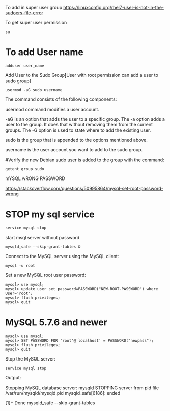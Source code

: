 To add in super user group
https://linuxconfig.org/rhel7-user-is-not-in-the-sudoers-file-error


To get super user permission
```
su
```

# To add User name
```
adduser user_name
```
Add User to the Sudo Group[User with root permission can add a user to sudo group]
```
usermod -aG sudo username
```

The command consists of the following components:

usermod command modifies a user account.

-aG is an option that adds the user to a specific group. The -a option adds a user to the group. It does that without removing them from the current groups. The -G option is used to state where to add the existing user.

sudo is the group that is appended to the options mentioned above.

username is the user account you want to add to the sudo group.

#Verify the new Debian sudo user is added to the group with the command:
```
getent group sudo
```
mYSQL wRONG PASSWORD

https://stackoverflow.com/questions/50995864/mysql-set-root-password-wrong

# STOP my sql service
```
service mysql stop
```

start msql server without password
```
mysqld_safe --skip-grant-tables &
```

Connect to the MySQL server using the MySQL client:
```
mysql -u root
```

Set a new MySQL root user password:
```
mysql> use mysql;
mysql> update user set password=PASSWORD("NEW-ROOT-PASSWORD") where User='root';
mysql> flush privileges;
mysql> quit
```

# MySQL 5.7.6 and newer
```
mysql> use mysql;
mysql> SET PASSWORD FOR 'root'@'localhost' = PASSWORD("newpass");
mysql> flush privileges;
mysql> quit
```
Stop the MySQL server:
```
service mysql stop
```
Output:

Stopping MySQL database server: mysqld
STOPPING server from pid file /var/run/mysqld/mysqld.pid
mysqld_safe[6186]: ended

[1]+  Done                    mysqld_safe --skip-grant-tables

